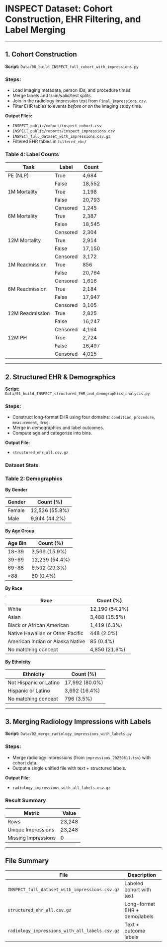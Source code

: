 # INSPECT Dataset: Cohort Construction, EHR Filtering, and Label Merging

---

## 1. Cohort Construction

**Script:** `Data/00_build_INSPECT_full_cohort_with_impressions.py`

### Steps:

* Load imaging metadata, person IDs, and procedure times.
* Merge labels and train/valid/test splits.
* Join in the radiology impression text from `Final_Impressions.csv`.
* Filter EHR tables to events *before or on* the imaging study time.

**Output Files:**

* `INSPECT_public/cohort/inspect_cohort.csv`
* `INSPECT_public/reports/inspect_impressions.csv`
* `INSPECT_full_dataset_with_impressions.csv.gz`
* Filtered EHR tables in `filtered_ehr/`

### Table 4: Label Counts

| Task            | Label    | Count  |
| --------------- | -------- | ------ |
| PE (NLP)        | True     | 4,684  |
|                 | False    | 18,552 |
| 1M Mortality    | True     | 1,198  |
|                 | False    | 20,793 |
|                 | Censored | 1,245  |
| 6M Mortality    | True     | 2,387  |
|                 | False    | 18,545 |
|                 | Censored | 2,304  |
| 12M Mortality   | True     | 2,914  |
|                 | False    | 17,150 |
|                 | Censored | 3,172  |
| 1M Readmission  | True     | 856    |
|                 | False    | 20,764 |
|                 | Censored | 1,616  |
| 6M Readmission  | True     | 2,184  |
|                 | False    | 17,947 |
|                 | Censored | 3,105  |
| 12M Readmission | True     | 2,825  |
|                 | False    | 16,247 |
|                 | Censored | 4,164  |
| 12M PH          | True     | 2,724  |
|                 | False    | 16,497 |
|                 | Censored | 4,015  |

---

## 2. Structured EHR & Demographics

**Script:** `Data/01_build_INSPECT_structured_EHR_and_demographics_analysis.py`

### Steps:

* Construct long-format EHR using four domains: `condition`, `procedure`, `measurement`, `drug`.
* Merge in demographics and label outcomes.
* Compute age and categorize into bins.

**Output File:**

* `structured_ehr_all.csv.gz`

### Dataset Stats

### Table 2: Demographics

**By Gender**

| Gender | Count (%)      |
| ------ | -------------- |
| Female | 12,536 (55.8%) |
| Male   | 9,944 (44.2%)  |

**By Age Group**

| Age Bin | Count (%)      |
| ------- | -------------- |
| 18-39   | 3,569 (15.9%)  |
| 39-69   | 12,239 (54.4%) |
| 69-88   | 6,592 (29.3%)  |
| >88     | 80 (0.4%)      |

**By Race**

| Race                             | Count (%)      |
| -------------------------------- | -------------- |
| White                            | 12,190 (54.2%) |
| Asian                            | 3,488 (15.5%)  |
| Black or African American        | 1,419 (6.3%)   |
| Native Hawaiian or Other Pacific | 448 (2.0%)     |
| American Indian or Alaska Native | 85 (0.4%)      |
| No matching concept              | 4,850 (21.6%)  |

**By Ethnicity**

| Ethnicity              | Count (%)      |
| ---------------------- | -------------- |
| Not Hispanic or Latino | 17,992 (80.0%) |
| Hispanic or Latino     | 3,692 (16.4%)  |
| No matching concept    | 796 (3.5%)     |

---

## 3. Merging Radiology Impressions with Labels

**Script:** `Data/02_merge_radiology_impressions_with_labels.py`

### Steps:

* Merge radiology impressions (from `impressions_20250611.tsv`) with cohort data.
* Output a single unified file with text + structured labels.

**Output File:**

* `radiology_impressions_with_all_labels.csv.gz`

### Result Summary

| Metric              | Value  |
| ------------------- | ------ |
| Rows                | 23,248 |
| Unique Impressions  | 23,248 |
| Missing Impressions | 0      |

---

## File Summary

| File                                           | Description                   |
| ---------------------------------------------- | ----------------------------- |
| `INSPECT_full_dataset_with_impressions.csv.gz` | Labeled cohort with text      |
| `structured_ehr_all.csv.gz`                    | Long-format EHR + demo/labels |
| `radiology_impressions_with_all_labels.csv.gz` | Text + outcome labels         |


